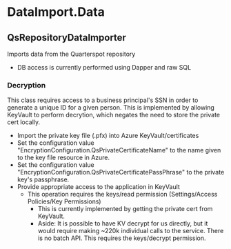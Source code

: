﻿# DataImport.Data

## QsRepositoryDataImporter

Imports data from the Quarterspot repository
* DB access is currently performed using Dapper and raw SQL

### Decryption

This class requires access to a business principal's SSN in order to generate a unique ID for a given person. This is implemented by allowing KeyVault to perform decrytion, which negates the need to store the private cert locally.
* Import the private key file (.pfx) into Azure KeyVault/certificates
* Set the configuration value "EncryptionConfiguration.QsPrivateCertificateName" to the name given to the key file resource in Azure.
* Set the configuration value "EncryptionConfiguration.QsPrivateCertificatePassPhrase" to the private key's passphrase.
* Provide appropriate access to the application in KeyVault
  * This operation requires the keys/read permission (Settings/Access Policies/Key Permissions)
    * This is currently implemented by getting the private cert from KeyVault.
    * Aside: It is possible to have KV decrypt for us directly, but it would require making ~220k individual calls to the service. There is no batch API. This requires the keys/decrypt permission.